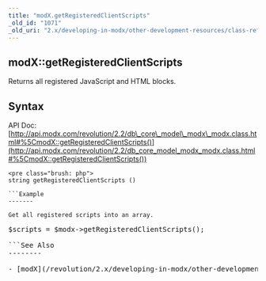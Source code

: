 ```yaml
---
title: "modX.getRegisteredClientScripts"
_old_id: "1071"
_old_uri: "2.x/developing-in-modx/other-development-resources/class-reference/modx/modx.getregisteredclientscripts"
---
```


modX::getRegisteredClientScripts
--------------------------------

Returns all registered JavaScript and HTML blocks.

Syntax
------

API Doc: [http://api.modx.com/revolution/2.2/db\_core\_model\_modx\_modx.class.html#%5CmodX::getRegisteredClientScripts()](http://api.modx.com/revolution/2.2/db_core_model_modx_modx.class.html#%5CmodX::getRegisteredClientScripts())

```
<pre class="brush: php">
string getRegisteredClientScripts ()

```Example
-------

Get all registered scripts into an array.

```
<pre class="brush: php">
$scripts = $modx->getRegisteredClientScripts();

```See Also
--------

- [modX](/revolution/2.x/developing-in-modx/other-development-resources/class-reference/modx "modX")